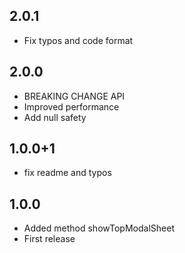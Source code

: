 ## 2.0.1
- Fix typos and code format

## 2.0.0
- BREAKING CHANGE API
- Improved performance
- Add null safety

## 1.0.0+1
- fix readme and typos

## 1.0.0
- Added method showTopModalSheet
- First release
